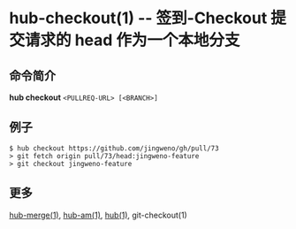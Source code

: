 # hub-checkout(1) -- 签到-Checkout 提交请求的 head 作为一个本地分支

## 命令简介

**hub checkout** `<PULLREQ-URL> [<BRANCH>]`

## 例子

```
$ hub checkout https://github.com/jingweno/gh/pull/73
> git fetch origin pull/73/head:jingweno-feature
> git checkout jingweno-feature
```

## 更多

[hub-merge(1)](hub-merge.1.zh.md), [hub-am(1)](hub-am.1.zh.md), [hub(1)](hub.1.zh.md), git-checkout(1)
